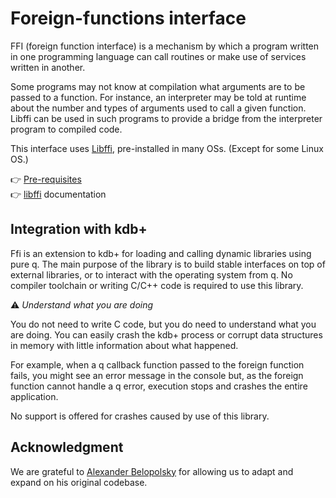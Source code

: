 # Foreign-functions interface

FFI (foreign function interface) is a mechanism by which a program written in one programming language can call routines or make use of services written in another. 

Some programs may not know at compilation what arguments are to be passed to a function. For instance, an interpreter may be told at runtime about the number and types of arguments used to call a given function. Libffi can be used in such programs to provide a bridge from the interpreter program to compiled code.

This interface uses [Libffi](https://sourceware.org/libffi/),  pre-installed in many OSs.  (Except for some Linux OS.) 

:point_right: 
[Pre-requisites](../README.md#requirements)
<br>
:point_right: 
[libffi](https://github.com/libffi/libffi/tree/master/doc) documentation


## Integration with kdb+

Ffi is an extension to kdb+ for loading and calling dynamic libraries using pure q. The main purpose of the library is to build stable interfaces on top of external libraries, or to interact with the operating system from q. No compiler toolchain or writing C/C++ code is required to use this library.

:warning: *Understand what you are doing*

You do not need to write C code, but you do need to understand what you are doing. 
You can easily crash the kdb+ process or corrupt data structures in memory with little information about what happened. 

For example, when a q callback function passed to the foreign function fails, you might see an error message in the console but, as the foreign function cannot handle a q error, execution stops and crashes the entire application. 
<!-- Or if you passed valid but wrong type characters to q callback, internal conversion failure of q cannot be handed and application crashes without any error message. -->

No support is offered for crashes caused by use of this library.


## Acknowledgment

We are grateful to [Alexander Belopolsky](https://www.linkedin.com/in/alexander-belopolsky-389bb944) for allowing us to adapt and expand on his original codebase. 